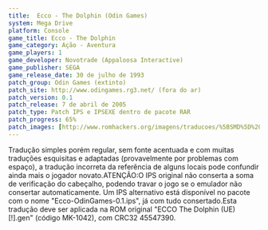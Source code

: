 ```yaml
---
title:  Ecco - The Dolphin (Odin Games)
system: Mega Drive
platform: Console
game_title: Ecco - The Dolphin
game_category: Ação - Aventura
game_players: 1
game_developer: Novotrade (Appaloosa Interactive)
game_publisher: SEGA
game_release_date: 30 de julho de 1993
patch_group: Odin Games (extinto)
patch_site: http://www.odingames.rg3.net/ (fora do ar)
patch_version: 0.1
patch_release: 7 de abril de 2005
patch_type: Patch IPS e IPSEXE dentro de pacote RAR
patch_progress: 65%
patch_images: [http://www.romhackers.org/imagens/traducoes/%5BSMD%5D%20Ecco%20-%20The%20Dolphin%20-%20Odin%20Games%20-%201.png,http://www.romhackers.org/imagens/traducoes/%5BSMD%5D%20Ecco%20-%20The%20Dolphin%20-%20Odin%20Games%20-%202.png,http://www.romhackers.org/imagens/traducoes/%5BSMD%5D%20Ecco%20-%20The%20Dolphin%20-%20Odin%20Games%20-%203.png]
---
```

Tradução simples porém regular, sem fonte acentuada e com muitas traduções esquisitas e adaptadas (provavelmente por problemas com espaço), a tradução incorreta da referência de alguns locais pode confundir ainda mais o jogador novato.ATENÇÃO:O IPS original não conserta a soma de verificação do cabeçalho, podendo travar o jogo se o emulador não consertar automaticamente. Um IPS alternativo está disponível no pacote com o nome "Ecco-OdinGames-0.1.ips", já com tudo consertado.Esta tradução deve ser aplicada na ROM original "ECCO The Dolphin (UE) [!].gen" (código MK-1042), com CRC32 45547390.